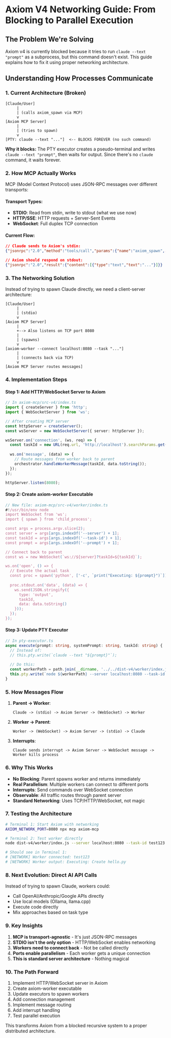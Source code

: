# Axiom V4 Networking Guide: From Blocking to Parallel Execution

## The Problem We're Solving

Axiom v4 is currently blocked because it tries to run `claude --text "prompt"` as a subprocess, but this command doesn't exist. This guide explains how to fix it using proper networking architecture.

## Understanding How Processes Communicate

### 1. Current Architecture (Broken)

```
[Claude/User] 
     |
     | (calls axiom_spawn via MCP)
     v
[Axiom MCP Server]
     |
     | (tries to spawn)
     v
[PTY: claude --text "..."]  <-- BLOCKS FOREVER (no such command)
```

**Why it blocks:** The PTY executor creates a pseudo-terminal and writes `claude --text "prompt"`, then waits for output. Since there's no `claude` command, it waits forever.

### 2. How MCP Actually Works

MCP (Model Context Protocol) uses JSON-RPC messages over different transports:

#### Transport Types:
- **STDIO**: Read from stdin, write to stdout (what we use now)
- **HTTP/SSE**: HTTP requests + Server-Sent Events  
- **WebSocket**: Full duplex TCP connection

#### Current Flow:
```json
// Claude sends to Axiom's stdin:
{"jsonrpc":"2.0","method":"tools/call","params":{"name":"axiom_spawn",...}}

// Axiom should respond on stdout:
{"jsonrpc":"2.0","result":{"content":[{"type":"text","text":"..."}]}}
```

### 3. The Networking Solution

Instead of trying to spawn Claude directly, we need a client-server architecture:

```
[Claude/User]
     |
     | (stdio)
     v
[Axiom MCP Server]
     |
     +--> Also listens on TCP port 8080
     |
     | (spawns)
     v
[axiom-worker --connect localhost:8080 --task "..."]
     |
     | (connects back via TCP)
     v
[Axiom MCP Server routes messages]
```

### 4. Implementation Steps

#### Step 1: Add HTTP/WebSocket Server to Axiom

```typescript
// In axiom-mcp/src-v4/index.ts
import { createServer } from 'http';
import { WebSocketServer } from 'ws';

// After creating MCP server
const httpServer = createServer();
const wsServer = new WebSocketServer({ server: httpServer });

wsServer.on('connection', (ws, req) => {
  const taskId = new URL(req.url, 'http://localhost').searchParams.get('taskId');
  
  ws.on('message', (data) => {
    // Route messages from worker back to parent
    orchestrator.handleWorkerMessage(taskId, data.toString());
  });
});

httpServer.listen(8080);
```

#### Step 2: Create axiom-worker Executable

```typescript
// New file: axiom-mcp/src-v4/worker/index.ts
#!/usr/bin/env node
import WebSocket from 'ws';
import { spawn } from 'child_process';

const args = process.argv.slice(2);
const server = args[args.indexOf('--server') + 1];
const taskId = args[args.indexOf('--task-id') + 1];
const prompt = args[args.indexOf('--prompt') + 1];

// Connect back to parent
const ws = new WebSocket(`ws://${server}?taskId=${taskId}`);

ws.on('open', () => {
  // Execute the actual task
  const proc = spawn('python', ['-c', `print("Executing: ${prompt}")`]);
  
  proc.stdout.on('data', (data) => {
    ws.send(JSON.stringify({
      type: 'output',
      taskId,
      data: data.toString()
    }));
  });
});
```

#### Step 3: Update PTY Executor

```typescript
// In pty-executor.ts
async execute(prompt: string, systemPrompt: string, taskId: string) {
  // Instead of:
  // this.pty.write(`claude --text "${prompt}"`);
  
  // Do this:
  const workerPath = path.join(__dirname, '../../dist-v4/worker/index.js');
  this.pty.write(`node ${workerPath} --server localhost:8080 --task-id ${taskId} --prompt "${prompt}"\n`);
}
```

### 5. How Messages Flow

1. **Parent -> Worker**:
   ```
   Claude -> (stdio) -> Axiom Server -> (WebSocket) -> Worker
   ```

2. **Worker -> Parent**:
   ```
   Worker -> (WebSocket) -> Axiom Server -> (stdio) -> Claude
   ```

3. **Interrupts**:
   ```
   Claude sends interrupt -> Axiom Server -> WebSocket message -> Worker kills process
   ```

### 6. Why This Works

- **No Blocking**: Parent spawns worker and returns immediately
- **Real Parallelism**: Multiple workers can connect to different ports
- **Interrupts**: Send commands over WebSocket connection
- **Observable**: All traffic routes through parent server
- **Standard Networking**: Uses TCP/HTTP/WebSocket, not magic

### 7. Testing the Architecture

```bash
# Terminal 1: Start Axiom with networking
AXIOM_NETWORK_PORT=8080 npx mcp axiom-mcp

# Terminal 2: Test worker directly
node dist-v4/worker/index.js --server localhost:8080 --task-id test123 --prompt "Create hello.py"

# Should see in Terminal 1:
# [NETWORK] Worker connected: test123
# [NETWORK] Worker output: Executing: Create hello.py
```

### 8. Next Evolution: Direct AI API Calls

Instead of trying to spawn Claude, workers could:
- Call OpenAI/Anthropic/Google APIs directly
- Use local models (Ollama, llama.cpp)
- Execute code directly
- Mix approaches based on task type

### 9. Key Insights

1. **MCP is transport-agnostic** - It's just JSON-RPC messages
2. **STDIO isn't the only option** - HTTP/WebSocket enables networking
3. **Workers need to connect back** - Not be called directly
4. **Ports enable parallelism** - Each worker gets a unique connection
5. **This is standard server architecture** - Nothing magical

### 10. The Path Forward

1. Implement HTTP/WebSocket server in Axiom
2. Create axiom-worker executable
3. Update executors to spawn workers
4. Add connection management
5. Implement message routing
6. Add interrupt handling
7. Test parallel execution

This transforms Axiom from a blocked recursive system to a proper distributed architecture.